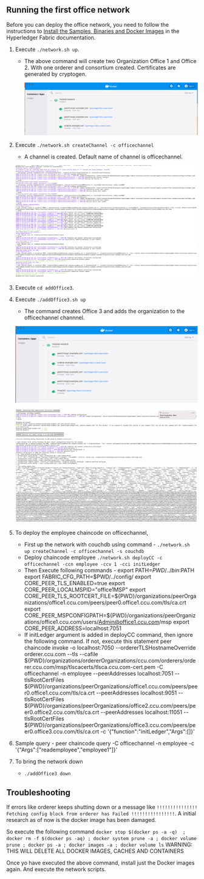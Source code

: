 ## Running the first office network

Before you can deploy the office network, you need to follow the instructions to [Install the Samples, Binaries and Docker Images](https://hyperledger-fabric.readthedocs.io/en/latest/install.html) in the Hyperledger Fabric documentation.

1. Execute `./network.sh up`.

   - The above command will create two Organization Office 1 and Office 2. With one orderer and consortium created. Certificates are generated by cryptogen.

     ![1](ReadMe-Img/1.png)

2. Execute `./network.sh createChannel -c officechannel`

   - A channel is created. Default name of channel is officechannel.

   ![2](ReadMe-Img/2.png)

3. Execute `cd addOffice3`.
4. Execute `./addOffice3.sh up`

   - The command creates Office 3 and adds the organization to the officechannel channnel.

   ![3](ReadMe-Img/3.png)

   ![4](ReadMe-Img/4.png)

5. To deploy the employee chaincode on officechannel,

   - First up the network with couchdb using command - `./network.sh up createChannel -c officechannel -s couchdb`
   - Deploy chaincode employee `./network.sh deployCC -c officechannel -ccn employee -ccv 1 -cci initLedger`
   - Then Execute following commands -
     export PATH=${PWD}/../bin:$PATH
     export FABRIC_CFG_PATH=$PWD/../config/
	export CORE_PEER_TLS_ENABLED=true
	export CORE_PEER_LOCALMSPID="office1MSP"
	export CORE_PEER_TLS_ROOTCERT_FILE=${PWD}/organizations/peerOrganizations/office1.ccu.com/peers/peer0.office1.ccu.com/tls/ca.crt
     export CORE_PEER_MSPCONFIGPATH=${PWD}/organizations/peerOrganizations/office1.ccu.com/users/Admin@office1.ccu.com/msp
     export CORE_PEER_ADDRESS=localhost:7051
   - If initLedger argument is added in deployCC command, then ignore the following command. If not, execute this statement
     peer chaincode invoke -o localhost:7050 --ordererTLSHostnameOverride orderer.ccu.com --tls --cafile ${PWD}/organizations/ordererOrganizations/ccu.com/orderers/orderer.ccu.com/msp/tlscacerts/tlsca.ccu.com-cert.pem -C officechannel -n employee --peerAddresses localhost:7051 --tlsRootCertFiles ${PWD}/organizations/peerOrganizations/office1.ccu.com/peers/peer0.office1.ccu.com/tls/ca.crt --peerAddresses localhost:9051 --tlsRootCertFiles ${PWD}/organizations/peerOrganizations/office2.ccu.com/peers/peer0.office2.ccu.com/tls/ca.crt --peerAddresses localhost:11051 --tlsRootCertFiles ${PWD}/organizations/peerOrganizations/office3.ccu.com/peers/peer0.office3.ccu.com/tls/ca.crt -c '{"function":"initLedger","Args":[]}'

6. Sample query - peer chaincode query -C officechannel -n employee -c '{"Args":["reademployee","employee1"]}'
7. To bring the network down
   - `./addOffice3 down`

## Troubleshooting

If errors like orderer keeps shutting down or a message like
`!!!!!!!!!!!!!!! Fetching config block from orderer has Failed !!!!!!!!!!!!!!!!`. A initial research as of now is the docker image has been damaged.

So execute the following command
`docker stop $(docker ps -a -q)  ; docker rm -f $(docker ps -aq) ; docker system prune -a ; docker volume prune ; docker ps -a ; docker images -a ; docker volume ls`
WARNING: THIS WILL DELETE ALL DOCKER IMAGES, CACHES AND CONTAINERS

Once yo have executed the above command, install just the Docker images again. And execute the network scripts.
